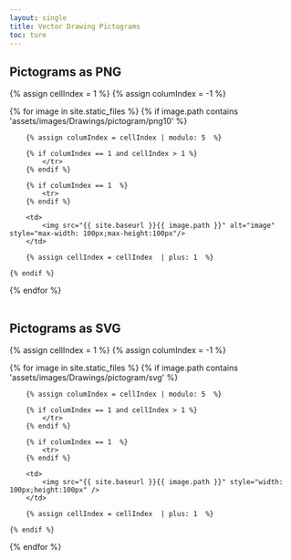 ```yaml
---
layout: single
title: Vector Drawing Pictograms
toc: ture
---
```


## Pictograms as PNG 

<table>

{% assign cellIndex = 1  %}
{% assign columIndex = -1  %}

{% for image in site.static_files %}
    {% if image.path contains 'assets/images/Drawings/pictogram/png10' %}

        {% assign columIndex = cellIndex | modulo: 5  %}

        {% if columIndex == 1 and cellIndex > 1 %}
            </tr>
        {% endif %}        

        {% if columIndex == 1  %}
            <tr>
        {% endif %}                

        <td>
            <img src="{{ site.baseurl }}{{ image.path }}" alt="image" style="max-width: 100px;max-height:100px"/>            
        </td>
        
        {% assign cellIndex = cellIndex  | plus: 1  %}
     
    {% endif %}

{% endfor %}

</tr>
</table>

## Pictograms as SVG 

<table>

{% assign cellIndex = 1  %}
{% assign columIndex = -1  %}

{% for image in site.static_files %}
    {% if image.path contains 'assets/images/Drawings/pictogram/svg' %}

        {% assign columIndex = cellIndex | modulo: 5  %}

        {% if columIndex == 1 and cellIndex > 1 %}
            </tr>
        {% endif %}        

        {% if columIndex == 1  %}
            <tr>
        {% endif %}                

        <td>
            <img src="{{ site.baseurl }}{{ image.path }}" style="width: 100px;height:100px" />            
        </td>
        
        {% assign cellIndex = cellIndex  | plus: 1  %}
       
    {% endif %}

{% endfor %}

</tr>
</table>